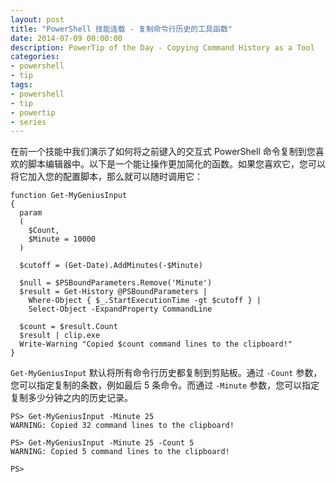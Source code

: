 ```yaml
---
layout: post
title: "PowerShell 技能连载 - 复制命令行历史的工具函数"
date: 2014-07-09 00:00:00
description: PowerTip of the Day - Copying Command History as a Tool
categories:
- powershell
- tip
tags:
- powershell
- tip
- powertip
- series
---
```

在前一个技能中我们演示了如何将之前键入的交互式 PowerShell 命令复制到您喜欢的脚本编辑器中。以下是一个能让操作更加简化的函数。如果您喜欢它，您可以将它加入您的配置脚本，那么就可以随时调用它：

    function Get-MyGeniusInput
    {
      param
      (
        $Count,
        $Minute = 10000
      )

      $cutoff = (Get-Date).AddMinutes(-$Minute)

      $null = $PSBoundParameters.Remove('Minute')
      $result = Get-History @PSBoundParameters |
        Where-Object { $_.StartExecutionTime -gt $cutoff } |
        Select-Object -ExpandProperty CommandLine

      $count = $result.Count
      $result | clip.exe
      Write-Warning "Copied $count command lines to the clipboard!"
    }

`Get-MyGeniusInput` 默认将所有命令行历史都复制到剪贴板。通过 `-Count` 参数，您可以指定复制的条数，例如最后 5 条命令。而通过 `-Minute` 参数，您可以指定复制多少分钟之内的历史记录。

    PS> Get-MyGeniusInput -Minute 25
    WARNING: Copied 32 command lines to the clipboard!

    PS> Get-MyGeniusInput -Minute 25 -Count 5
    WARNING: Copied 5 command lines to the clipboard!

    PS>

<!--本文国际来源：[Copying Command History as a Tool](http://community.idera.com/powershell/powertips/b/tips/posts/copying-command-history-as-a-tool)-->
